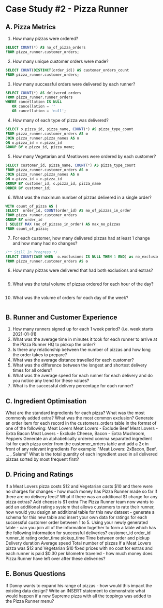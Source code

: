 # Case Study #2 - Pizza Runner
## A. Pizza Metrics
1. How many pizzas were ordered?
``` sql
SELECT COUNT(*) AS no_of_pizza_orders
FROM pizza_runner.customer_orders;
```
2. How many unique customer orders were made?
``` sql
SELECT COUNT(DISTINCT(order_id)) AS customer_orders_count
FROM pizza_runner.customer_orders;
``` 
3. How many successful orders were delivered by each runner?
``` sql
SELECT COUNT(*) AS delivered_orders
FROM pizza_runner.runner_orders
WHERE cancellation IS NULL 
   OR cancellation = '' 
   OR cancellation = 'null';
``` 
4. How many of each type of pizza was delivered?
``` sql
SELECT o.pizza_id, pizza_name, COUNT(*) AS pizza_type_count
FROM pizza_runner.customer_orders AS o
JOIN pizza_runner.pizza_names AS n
ON o.pizza_id = n.pizza_id
GROUP BY o.pizza_id, pizza_name;
```

5. How many Vegetarian and Meatlovers were ordered by each customer?
``` sql
SELECT customer_id, pizza_name, COUNT(*) AS pizza_type_count
FROM pizza_runner.customer_orders AS o
JOIN pizza_runner.pizza_names AS n
ON o.pizza_id = n.pizza_id
GROUP BY customer_id, o.pizza_id, pizza_name
ORDER BY customer_id;
```

6. What was the maximum number of pizzas delivered in a single order?
``` sql
WITH count_of_pizza AS (
SELECT  order_id, COUNT(order_id) AS no_of_pizzas_in_order
FROM pizza_runner.customer_orders
GROUP BY order_id
) SELECT MAX (no_of_pizzas_in_order) AS max_no_pizzas
FROM count_of_pizza;
```

7. For each customer, how many delivered pizzas had at least 1 change and how many had no changes?
``` sql
/** Still In Progress */
SELECT COUNT(CASE WHEN  o.exclusions IS NULL THEN 1 END) as no_exclusions, COUNT(CASE WHEN  o.extras IS NULL THEN 1 END) as no_extras
FROM pizza_runner.customer_orders AS o
```

8. How many pizzas were delivered that had both exclusions and extras?
``` sql
``` 
9. What was the total volume of pizzas ordered for each hour of the day?
``` sql
``` 
10. What was the volume of orders for each day of the week?
``` sql
``` 

## B. Runner and Customer Experience
1. How many runners signed up for each 1 week period? (i.e. week starts 2021-01-01)
2. What was the average time in minutes it took for each runner to arrive at the Pizza Runner HQ to pickup the order?
3. Is there any relationship between the number of pizzas and how long the order takes to prepare?
4. What was the average distance travelled for each customer?
5. What was the difference between the longest and shortest delivery times for all orders?
6. What was the average speed for each runner for each delivery and do you notice any trend for these values?
7. What is the successful delivery percentage for each runner?

## C. Ingredient Optimisation
What are the standard ingredients for each pizza?
What was the most commonly added extra?
What was the most common exclusion?
Generate an order item for each record in the customers_orders table in the format of one of the following:
Meat Lovers
Meat Lovers - Exclude Beef
Meat Lovers - Extra Bacon
Meat Lovers - Exclude Cheese, Bacon - Extra Mushroom, Peppers
Generate an alphabetically ordered comma separated ingredient list for each pizza order from the customer_orders table and add a 2x in front of any relevant ingredients
For example: "Meat Lovers: 2xBacon, Beef, ... , Salami"
What is the total quantity of each ingredient used in all delivered pizzas sorted by most frequent first?

## D. Pricing and Ratings
If a Meat Lovers pizza costs $12 and Vegetarian costs $10 and there were no charges for changes - how much money has Pizza Runner made so far if there are no delivery fees?
What if there was an additional $1 charge for any pizza extras?
Add cheese is $1 extra
The Pizza Runner team now wants to add an additional ratings system that allows customers to rate their runner, how would you design an additional table for this new dataset - generate a schema for this new table and insert your own data for ratings for each successful customer order between 1 to 5.
Using your newly generated table - can you join all of the information together to form a table which has the following information for successful deliveries?
customer_id
order_id
runner_id
rating
order_time
pickup_time
Time between order and pickup
Delivery duration
Average speed
Total number of pizzas
If a Meat Lovers pizza was $12 and Vegetarian $10 fixed prices with no cost for extras and each runner is paid $0.30 per kilometre traveled - how much money does Pizza Runner have left over after these deliveries?

## E. Bonus Questions
If Danny wants to expand his range of pizzas - how would this impact the existing data design? Write an INSERT statement to demonstrate what would happen if a new Supreme pizza with all the toppings was added to the Pizza Runner menu?
